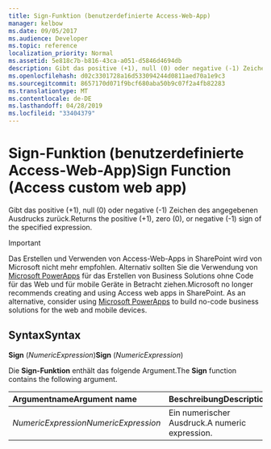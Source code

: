 ```yaml
---
title: Sign-Funktion (benutzerdefinierte Access-Web-App)
manager: kelbow
ms.date: 09/05/2017
ms.audience: Developer
ms.topic: reference
localization_priority: Normal
ms.assetid: 5e818c7b-b816-43ca-a051-d5846d4694db
description: Gibt das positive (+1), null (0) oder negative (-1) Zeichen des angegebenen Ausdrucks zurück.
ms.openlocfilehash: d02c3301728a16d533094244d0811aed70a1e9c3
ms.sourcegitcommit: 8657170d071f9bcf680aba50b9c07f2a4fb82283
ms.translationtype: MT
ms.contentlocale: de-DE
ms.lasthandoff: 04/28/2019
ms.locfileid: "33404379"
---
```

# <a name="sign-function-access-custom-web-app"></a><span data-ttu-id="fd1b8-103">Sign-Funktion (benutzerdefinierte Access-Web-App)</span><span class="sxs-lookup"><span data-stu-id="fd1b8-103">Sign Function (Access custom web app)</span></span>

<span data-ttu-id="fd1b8-104">Gibt das positive (+1), null (0) oder negative (-1) Zeichen des angegebenen Ausdrucks zurück.</span><span class="sxs-lookup"><span data-stu-id="fd1b8-104">Returns the positive (+1), zero (0), or negative (-1) sign of the specified expression.</span></span>
  
> [!IMPORTANT]
> <span data-ttu-id="fd1b8-p101">Das Erstellen und Verwenden von Access-Web-Apps in SharePoint wird von Microsoft nicht mehr empfohlen. Alternativ sollten Sie die Verwendung von [Microsoft PowerApps](https://powerapps.microsoft.com/en-us/) für das Erstellen von Business Solutions ohne Code für das Web und für mobile Geräte in Betracht ziehen.</span><span class="sxs-lookup"><span data-stu-id="fd1b8-p101">Microsoft no longer recommends creating and using Access web apps in SharePoint. As an alternative, consider using [Microsoft PowerApps](https://powerapps.microsoft.com/en-us/) to build no-code business solutions for the web and mobile devices.</span></span> 
  
## <a name="syntax"></a><span data-ttu-id="fd1b8-107">Syntax</span><span class="sxs-lookup"><span data-stu-id="fd1b8-107">Syntax</span></span>

 <span data-ttu-id="fd1b8-108">**Sign** (*NumericExpression*)</span><span class="sxs-lookup"><span data-stu-id="fd1b8-108">**Sign** (*NumericExpression*)</span></span> 
  
<span data-ttu-id="fd1b8-109">Die **Sign-Funktion** enthält das folgende Argument.</span><span class="sxs-lookup"><span data-stu-id="fd1b8-109">The **Sign** function contains the following argument.</span></span> 
  
|<span data-ttu-id="fd1b8-110">**Argumentname**</span><span class="sxs-lookup"><span data-stu-id="fd1b8-110">**Argument name**</span></span>|<span data-ttu-id="fd1b8-111">**Beschreibung**</span><span class="sxs-lookup"><span data-stu-id="fd1b8-111">**Description**</span></span>|
|:-----|:-----|
| <span data-ttu-id="fd1b8-112">*NumericExpression*</span><span class="sxs-lookup"><span data-stu-id="fd1b8-112">*NumericExpression*</span></span>  <br/> | <span data-ttu-id="fd1b8-113">Ein numerischer Ausdruck.</span><span class="sxs-lookup"><span data-stu-id="fd1b8-113">A numeric expression.</span></span>  <br/> |
   

